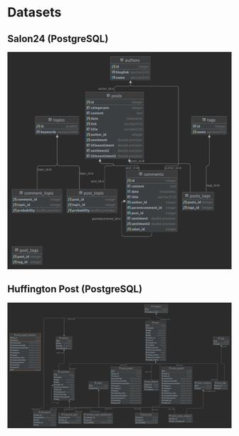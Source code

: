 # Datasets

## Salon24 (PostgreSQL)

![Salon24 schema](/README_files/salon24_schema.png)

## Huffington Post (PostgreSQL)

![Huffington Post schema](/README_files/huffington_schema.png)
